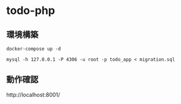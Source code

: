 # todo-php
## 環境構築
```
docker-compose up -d
```

```
mysql -h 127.0.0.1 -P 4306 -u root -p todo_app < migration.sql
```
## 動作確認
http://localhost:8001/

